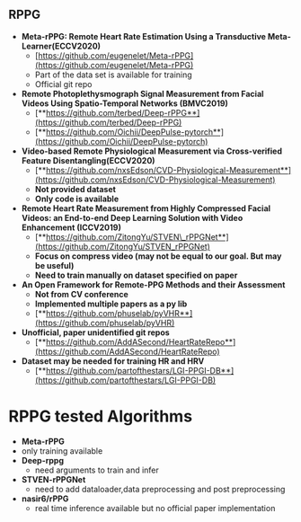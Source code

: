
## **RPPG**

- **Meta-rPPG: Remote Heart Rate Estimation Using a Transductive Meta-Learner(ECCV2020)**
  - [https://github.com/eugenelet/Meta-rPPG](https://github.com/eugenelet/Meta-rPPG)
  - Part of the data set is available for training
  - Official git repo
- **Remote Photoplethysmograph Signal Measurement from Facial Videos Using Spatio-Temporal Networks (BMVC2019)**
  - [**https://github.com/terbed/Deep-rPPG**](https://github.com/terbed/Deep-rPPG)
  - [**https://github.com/Oichii/DeepPulse-pytorch**](https://github.com/Oichii/DeepPulse-pytorch)
- **Video-based Remote Physiological Measurement via Cross-verified Feature Disentangling(ECCV2020)**
  - [**https://github.com/nxsEdson/CVD-Physiological-Measurement**](https://github.com/nxsEdson/CVD-Physiological-Measurement)
  - **Not provided dataset**
  - **Only code is available**
- **Remote Heart Rate Measurement from Highly Compressed Facial Videos: an End-to-end Deep Learning Solution with Video Enhancement (ICCV2019)**
  - [**https://github.com/ZitongYu/STVEN\_rPPGNet**](https://github.com/ZitongYu/STVEN_rPPGNet)
  - **Focus on compress video (may not be equal to our goal. But may be useful)**
  - **Need to train manually on dataset specified on paper**
- **An Open Framework for Remote-PPG Methods and their Assessment**
  - **Not from CV conference**
  - **Implemented multiple papers as a py lib**
  - [**https://github.com/phuselab/pyVHR**](https://github.com/phuselab/pyVHR)
- **Unofficial, paper unidentified git repos**
  - [**https://github.com/AddASecond/HeartRateRepo**](https://github.com/AddASecond/HeartRateRepo)
- **Dataset may be needed for training HR and HRV**
  - [**https://github.com/partofthestars/LGI-PPGI-DB**](https://github.com/partofthestars/LGI-PPGI-DB)

# **RPPG tested Algorithms**
-  **Meta-rPPG** 
  - only training available
- **Deep-rppg**
  - need arguments to train and infer
- **STVEN-rPPGNet**
  - need to add dataloader,data preprocessing and post preprocessing
- **nasir6/rPPG**
  - real time inference available but no official paper implementation